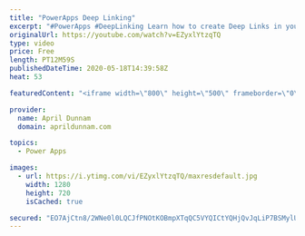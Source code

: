 ```yaml
---
title: "PowerApps Deep Linking"
excerpt: "#PowerApps #DeepLinking Learn how to create Deep Links in your PowerApps applications.  Deep Links enabled you to navigate your users directly to another screen nested in your app.  You can use the Param() function in PowerApps to look for parameters in your URL and move to the appropriate screen.  I"
originalUrl: https://youtube.com/watch?v=EZyxlYtzqTQ
type: video
price: Free
length: PT12M59S
publishedDateTime: 2020-05-18T14:39:58Z
heat: 53

featuredContent: "<iframe width=\"800\" height=\"500\" frameborder=\"0\" src=\"https://www.youtube.com/embed/EZyxlYtzqTQ\" allow=\"accelerometer; autoplay; encrypted-media; gyroscope; picture-in-picture\" allowfullscreen></iframe>"

provider:
  name: April Dunnam
  domain: aprildunnam.com

topics:
  - Power Apps

images:
  - url: https://i.ytimg.com/vi/EZyxlYtzqTQ/maxresdefault.jpg
    width: 1280
    height: 720
    isCached: true

secured: "EO7AjCtn8/2WNe0l0LQCJfPNOtKOBmpXTqQC5VYQICtYQHjQvJqLiP7BSMylUNBXurdIrwLB2Plq+XsoN9CaenRDoELyfEl4D5QWrpYqe37Afw/SNwapYqeynYhc5KBT/1VlMdNl2OOqgbcSXUw2GJv2v7GPyZI1PNkUc8lj9GOQjwDRFkGySjsSpJ6Jc+yiUiTGwOUon2Lq7xohzpI4siqdsbra/LYsC47jQE/I36qs1gMDefVhcGYEuMOR5aS5pjGRBy4mnkLmXMRSAFSlVlQZumueWSEz2m3+dzdktlw0OHUT6AhyStzmdJNg5gkrOxlfFaAnzEGcaQt3N03bXxBAHf3QZVc9qAoHYjwErD7Gp3jIhH9W7Pvbdo9ghS9FPRxq6S42J/6p/MVLILrfL1h7EbRxdGpKziCTn10AQjE=;hzdZrGqvZi5tBBOoIFTCMw=="
---
```


